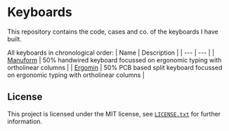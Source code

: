 # Keyboards
This repository contains the code, cases and co. of the keyboards I have built.

All keyboards in chronological order: 
| Name                  | Description                                                                        |
| ---                   | ---                                                                                |
| [Manuform](manuform/) | 50% handwired keyboard focussed on ergonomic typing with ortholinear columns       |
| [Ergomin](ergomin/)   | 50% PCB based split keyboard focussed on ergonomic typing with ortholinear columns |

## License
This project is licensed under the MIT license, see [`LICENSE.txt`](LICENSE.txt) for further information.
